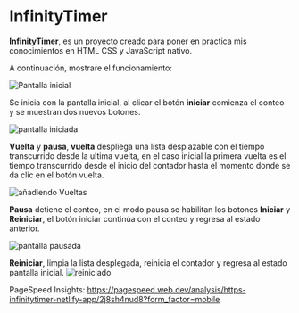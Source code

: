 # **InfinityTimer**
**InfinityTimer**, es un proyecto creado para poner en práctica mis conocimientos en HTML CSS y JavaScript nativo.

A continuación, mostrare el funcionamiento:

![Pantalla inicial](https://github.com/Nicolasb221/Cronometro/assets/88752910/ba2d7eaa-3e92-47fd-96e9-c1c7b8ce5fb6)

Se inicia con la pantalla inicial, al clicar el botón **iniciar** comienza el conteo y se muestran dos nuevos botones.

![pantalla iniciada](https://github.com/Nicolasb221/Cronometro/assets/88752910/8bf25ef9-7062-4c16-bdeb-8eb3e0f4beaf)

**Vuelta** y **pausa**, **vuelta** despliega una lista desplazable con el tiempo transcurrido desde la ultima vuelta, en el caso inicial la primera vuelta es el tiempo transcurrido desde el inicio del contador hasta el momento donde se da clic en el botón vuelta.

![añadiendo Vueltas](https://github.com/Nicolasb221/Cronometro/assets/88752910/c84b42fd-350f-4266-ade2-4c954dd50ade)

**Pausa** detiene el conteo, en el modo pausa se habilitan los botones **Iniciar** y **Reiniciar**, el botón iniciar continúa con el conteo y regresa al estado anterior.

![pantalla pausada](https://github.com/Nicolasb221/Cronometro/assets/88752910/806c5175-bf24-4164-9397-607ac45f9237)

**Reiniciar**, limpia la lista desplegada, reinicia el contador y regresa al estado pantalla inicial.
![reiniciado](https://github.com/Nicolasb221/Cronometro/assets/88752910/276c98e7-caed-4fd2-9b23-f581bb2483f9)



PageSpeed Insights: https://pagespeed.web.dev/analysis/https-infinitytimer-netlify-app/2j8sh4nud8?form_factor=mobile
